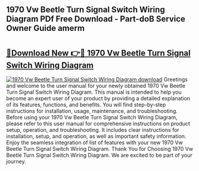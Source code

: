 ## 1970 Vw Beetle Turn Signal Switch Wiring Diagram PDf Free Download - Part-doB Service Owner Guide amerm

# <h2><a href="http://dfqnt4.blite.top/?on=1970+Vw+Beetle+Turn+Signal+Switch+Wiring+Diagram">🔗Download New 👉🔴 1970 Vw Beetle Turn Signal Switch Wiring Diagram</a></h2>

[![1970 Vw Beetle Turn Signal Switch Wiring Diagram download](https://i.imgur.com/lujVjoI.png)](http://dfqnt4.blite.top/?on=1970+Vw+Beetle+Turn+Signal+Switch+Wiring+Diagram)
Greetings and welcome to the user manual for your newly obtained 1970 Vw Beetle Turn Signal Switch Wiring Diagram. This manual is intended to help you become an expert user of your product by providing a detailed explanation of its features, functions, and benefits. You will find step-by-step instructions for installation, usage, maintenance, and troubleshooting. Before using your 1970 Vw Beetle Turn Signal Switch Wiring Diagram, please refer to this user manual for comprehensive instructions on product setup, operation, and troubleshooting. It includes clear instructions for installation, setup, and operation, as well as important safety information. Enjoy the seamless integration of list of features with your new 1970 Vw Beetle Turn Signal Switch Wiring Diagram. Thank You for Choosing 1970 Vw Beetle Turn Signal Switch Wiring Diagram. We are excited to be part of your journey.
